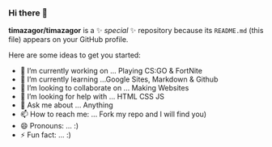### Hi there 👋


**timazagor/timazagor** is a ✨ _special_ ✨ repository because its `README.md` (this file) appears on your GitHub profile.

Here are some ideas to get you started:

- 🔭 I’m currently working on ... Playing CS:GO & FortNite
- 🌱 I’m currently learning ...Google Sites, Markdown & Github
- 👯 I’m looking to collaborate on ...  Making Websites
- 🤔 I’m looking for help with ... HTML CSS JS
- 💬 Ask me about ... Anything
- 📫 How to reach me: ... Fork my repo and I will find you)
- 😄 Pronouns: ... :)
- ⚡ Fun fact: ... :)

